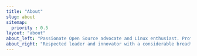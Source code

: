 ```yaml
---
title: "About"
slug: about
sitemap:
  priority : 0.5
layout: "about"
about_left: "Passionate Open Source advocate and Linux enthusiast. Proficient software developer using several languages. Contributor to many Open Source projects to retain and develop technical skill as an accomplished systems integrator and architect. Podcaster, Live Streamer and Community builder. Leads Ubuntu MATE, Ubuntu Member and Debian Maintainer."
about_right: "Respected leader and innovator with a considerable breadth of IT competency, particularly Linux and Open Source. A proven track record of translating business requirements into IT solutions and well practiced with contemporary IT development and management methodologies. Logical approach to problem-solving, demonstrable record of creating novel and unique solutions."
---
```



